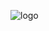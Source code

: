 ![logo](https://user-images.githubusercontent.com/7228512/51863436-adfaf280-2349-11e9-99ab-efe1785fd8a1.png)
